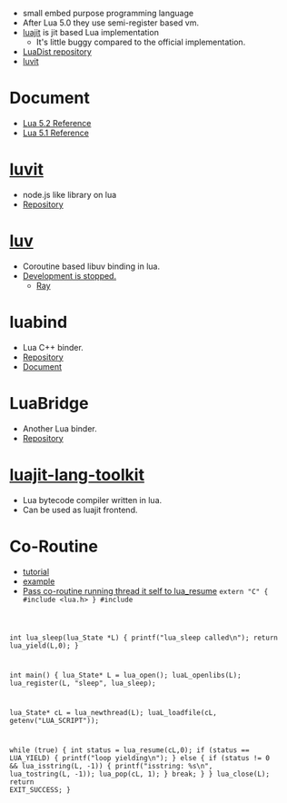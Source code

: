 * small embed purpose programming language
* After Lua 5.0 they use semi-register based vm.
* [luajit](http://luajit.org/) is jit based Lua implementation
  * It's little buggy compared to the official implementation.
* [LuaDist repository](https://github.com/LuaDist/lua)
* [luvit](https://github.com/luvit/luvit)

# Document
* [Lua 5.2 Reference](http://www.lua.org/manual/5.2/manual.html)
* [Lua 5.1 Reference](http://www.lua.org/manual/5.1/manual.html)

# [luvit](http://luvit.io/)
* node.js like library on lua
* [Repository](https://github.com/luvit/luvit)

# [luv](https://github.com/richardhundt/luv)
* Coroutine based libuv binding in lua.
* [Development is stopped.](https://github.com/richardhundt/luv/issues/24)
  * [Ray](https://github.com/richardhundt/ray)

# luabind
* Lua C++ binder.
* [Repository](https://github.com/luabind/luabind)
* [Document](http://www.rasterbar.com/products/luabind/docs.html)

# LuaBridge
* Another Lua binder.
* [Repository](https://github.com/vinniefalco/LuaBridge)

# [luajit-lang-toolkit](https://github.com/franko/luajit-lang-toolkit)
* Lua bytecode compiler written in lua.
* Can be used as luajit frontend.

# Co-Routine
* [tutorial](http://lua-users.org/wiki/CoroutinesTutorial)
* [example](http://stackoverflow.com/questions/7206411/lua-co-routines)
* [Pass co-routine running thread it self to lua_resume](http://lua-users.org/lists/lua-l/2005-02/msg00302.html)
 <code>extern "C" {
 #include <lua.h>
 }
 #include <cstdlib>
 
 int lua_sleep(lua_State *L) {
   printf("lua_sleep called\n");
    return lua_yield(L,0);
 }
 
 int main() {
   lua_State* L = lua_open();
   luaL_openlibs(L);
   lua_register(L, "sleep", lua_sleep);
 
   lua_State* cL = lua_newthread(L);
   luaL_loadfile(cL, getenv("LUA_SCRIPT"));
 
   while (true) {
        int status = lua_resume(cL,0);
        if (status == LUA_YIELD) {
            printf("loop yielding\n");
        } else {
            if (status != 0 && lua_isstring(L, -1)) {
                printf("isstring: %s\n", lua_tostring(L, -1));
                lua_pop(cL, 1);
            }
            break;
        }
    }
    lua_close(L);
    return EXIT_SUCCESS;
 }
 
```